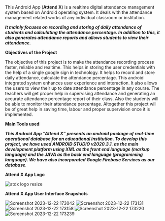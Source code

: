 This Android App (**Attend X**) is a realtime digital attendance management system based on Android operating system. It deals with the attendance management related works of any individual classroom or institution.

***It mainly focuses on recording and storing of daily attendance of students and calculating the attendance percentage. In addition to this, it also generates attendance reports and allows students to view their attendance.***

**Objectives of the Project**

The objective of this project is to make the attendance 
recording process faster, reliable and realtime. 
This helps in storing the user credentials with the help of 
a single google sign in technology. It helps to record 
and store daily attendance, calculate the attendance 
percentage. This android integrated system enhances 
user experience and interaction. It also allows the users 
to view their up to date attendance percentage in any 
course. The teachers will get proper help in supervising 
attendance and generating an accurate attendance 
percentage report of their class. Also the students will 
be able to monitor their attendance percentage. 
Altogether this project will be of great help in saving 
time, labour and proper supervision once it is 
implemented. 

**Main Tools used**

***This Android App “Attend X” presents an android package of real-time 
operational database for an educational institution. To develop this 
project, we have used **ANDROID STUDIO v2020.3.1.** as the main 
development platform using **XML** as the front end language (markup 
language) and the **JAVA** as the back end language (programming 
language). We have also incorporated Google Firebase Services as our 
database.***



**Attend X App Logo**


![atdx logo resize](https://github.com/gigakad8811/AttendX/assets/120395102/3b179bda-4bc6-486c-961a-c7e0d7d2896a)





**Attend X App User Interface Snapshots**


![Screenshot 2023-12-22 173042](https://github.com/gigakad8811/AttendX/assets/120395102/e82a011d-f8b3-478e-9fed-ddb0f82a7295)
![Screenshot 2023-12-22 173131](https://github.com/gigakad8811/AttendX/assets/120395102/05ea0e1f-6a4f-446a-bd12-cc72e533af42)
![Screenshot 2023-12-22 173158](https://github.com/gigakad8811/AttendX/assets/120395102/f75c1d72-c321-4164-b504-08003bceab3a)
![Screenshot 2023-12-22 173220](https://github.com/gigakad8811/AttendX/assets/120395102/652f20d6-d944-4234-92e0-a9466fa8aaf6)
![Screenshot 2023-12-22 173239](https://github.com/gigakad8811/AttendX/assets/120395102/36c229b9-6bab-4078-9ad5-5035b6efc231)



